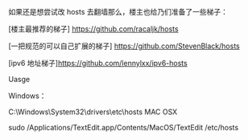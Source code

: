 如果还是想尝试改 hosts 去翻墙那么，楼主也给乃们准备了一些梯子：

[楼主最推荐的梯子] https://github.com/racaljk/hosts

[一把规范的可以自己扩展的梯子] https://github.com/StevenBlack/hosts

[ipv6 地址梯子]https://github.com/lennylxx/ipv6-hosts

Uasge

Windows：

C:\Windows\System32\drivers\etc\hosts
MAC OSX

sudo /Applications/TextEdit.app/Contents/MacOS/TextEdit /etc/hosts
